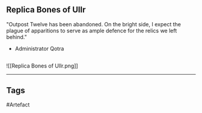 ## Replica Bones of Ullr
"Outpost Twelve has been abandoned. On the bright side, I expect the plague of apparitions
to serve as ample defence for the relics we left behind."
- Administrator Qotra
## 
![[Replica Bones of Ullr.png]]

---
## Tags
#Artefact